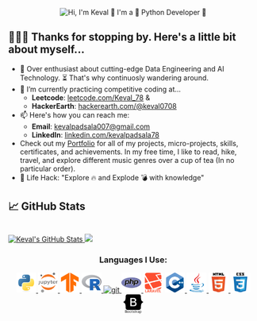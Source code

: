 <!--
[![Typing SVG](https://readme-typing-svg.herokuapp.com?center=true&vCenter=true&width=450&lines=Welcome+to+Keval_78's+Github+Profile!)](https://git.io/typing-svg)

<h1 align="center">Hi! I'm Keval <img src="https://raw.githubusercontent.com/Keval78/Keval78/main/wave.gif" width="30px"></h1>
-->
<p align="center">
  <img src="https://github.com/Keval78/Keval78/blob/main/Keval78.gif" alt="Hi, I'm Keval 👋 I'm a 🚀 Python Developer 🚀 ">
</p>

## 👨🏻‍💻 Thanks for stopping by. Here's a little bit about myself...
- 🔭 Over enthusiast about cutting-edge Data Engineering and AI Technology. :hourglass_flowing_sand: That's why continuosly wandering around.
- 🌱 I’m currently practicing competitive coding at...
  - **Leetcode**: [leetcode.com/Keval_78](https://leetcode.com/Keval_78/) &
  - **HackerEarth**: [hackerearth.com/@keval0708](https://www.hackerearth.com/@keval0708)
  <!-- - **Codechef**: [leetcode.com/Keval_78](https://www.codechef.com/users/keval_78) -->
- 📫 Here's how you can reach me:
  - **Email**: [kevalpadsala007@gmail.com](kevalpadsala007@gmail.com)
  - **LinkedIn**: [linkedin.com/kevalpadsala78](https://www.linkedin.com/in/kevalpadsala78/)
- Check out my [Portfolio](https://github.com/Keval78/Portfolio-Keval_78) for all of my projects, micro-projects, skills, certificates, and achievements. In my free time, I like to read, hike, travel, and explore different music genres over a cup of tea (In no particular order).
- :dart: Life Hack: "Explore :fire: and Explode :bomb: with knowledge" 



## &#x1f4c8; GitHub Stats

<!-- <a href="https://github.com/Keval78/Keval78">
  <img width="40%" align="center" src="https://github-readme-stats.vercel.app/api/top-langs/?username=Keval78&langs_count=3" />
</a> -->
<br/>
<a href="https://github.com/Keval78/Keval78">
  <img width="48%" src="https://github-readme-stats.vercel.app/api?username=Keval78&theme=radical" alt="Keval's GitHub Stats" />
</a>
<a href="https://github.com/Keval78/Keval78">
  <img width="48%" src="https://github-readme-streak-stats.herokuapp.com?user=Keval78&theme=dark&date_format=M%20j%5B%2C%20Y%5D" />
</a>


<h3 align="center">Languages I Use:</h3>
<p align="center"> 
 <a href="https://www.python.org" target="_blank"> <img src="https://raw.githubusercontent.com/devicons/devicon/master/icons/python/python-original.svg" alt="python" width="40" height="40"/> </a>
   <a href="https://jupyter.org/" target="_blank"> <img src="https://raw.githubusercontent.com/devicons/devicon/master/icons/jupyter/jupyter-original-wordmark.svg" alt="python" width="40" height="40"/> </a>
  <a href="https://www.tensorflow.org/resources/learn-ml" target="_blank"> <img src="https://github.com/devicons/devicon/blob/master/icons/tensorflow/tensorflow-original.svg" alt="tensorflow" width="40" height="40"/> 
  </a>
 <a href="https://cran.r-project.org" target="_blank"> <img src="https://raw.githubusercontent.com/devicons/devicon/master/icons/r/r-original.svg" alt="r" width="40" height="40"/> </a>
<a href="https://git-scm.com/" target="_blank"> <img src="https://www.vectorlogo.zone/logos/git-scm/git-scm-icon.svg" alt="git" width="40" height="40"/> </a>
<a href="https://www.php.net/" target="_blank"> <img src="https://raw.githubusercontent.com/devicons/devicon/master/icons/php/php-original.svg" alt="git" width="40" height="40"/> </a>
<a href="https://laravel.com/" target="_blank"> <img src="https://raw.githubusercontent.com/devicons/devicon/master/icons/laravel/laravel-plain-wordmark.svg" alt="git" width="40" height="40"/></a> 
<a href="https://www.w3schools.com/cpp/" target="_blank"> <img src="https://raw.githubusercontent.com/devicons/devicon/master/icons/cplusplus/cplusplus-original.svg" alt="cplusplus" width="40" height="40"/> </a>
<a href="https://www.java.com" target="_blank"> <img src="https://raw.githubusercontent.com/devicons/devicon/master/icons/java/java-original.svg" alt="java" width="40" height="40"/> </a> 
<a href="https://www.w3.org/html/" target="_blank"> <img src="https://raw.githubusercontent.com/devicons/devicon/master/icons/html5/html5-original-wordmark.svg" alt="html5" width="40" height="40"/> </a> 
<a href="https://www.w3schools.com/css/" target="_blank"> <img src="https://raw.githubusercontent.com/devicons/devicon/master/icons/css3/css3-original-wordmark.svg" alt="css3" width="40" height="40"/> </a>
<a href="https://getbootstrap.com" target="_blank"> <img src="https://raw.githubusercontent.com/devicons/devicon/master/icons/bootstrap/bootstrap-plain-wordmark.svg" alt="bootstrap" width="40" height="40"/> </a>
</p> 


<!-- Resources -->
<!-- Icons: https://simpleicons.org/ -->
<!-- GitHub Stats: https://github.com/anuraghazra/github-readme-stats -->
<!-- Emojis: https://emojipedia.org/emoji/ -->
<!-- HTML Emojis: https://www.fileformat.info/index.htm -->
<!-- Shields: https://shields.io/ -->
<!-- Awesome GitHub Profile README: https://github.com/abhisheknaiidu/awesome-github-profile-readme -->
